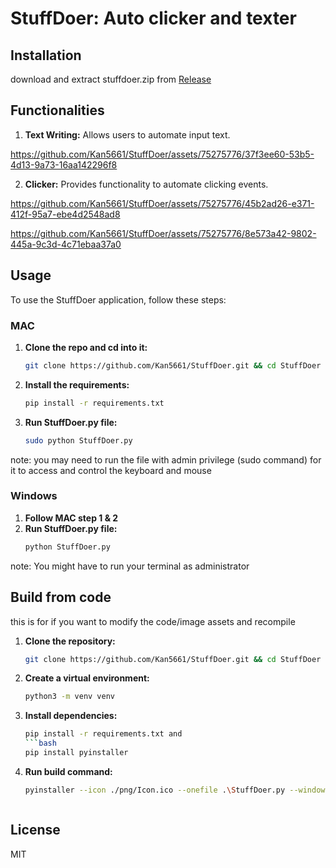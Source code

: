 # StuffDoer: Auto clicker and texter


## Installation 

download and extract stuffdoer.zip from [Release](https://github.com/Kan5661/StuffDoer/releases/tag/windows)


## Functionalities

1. **Text Writing:** Allows users to automate input text.
   

https://github.com/Kan5661/StuffDoer/assets/75275776/37f3ee60-53b5-4d13-9a73-16aa142296f8


2. **Clicker:** Provides functionality to automate clicking events.


https://github.com/Kan5661/StuffDoer/assets/75275776/45b2ad26-e371-412f-95a7-ebe4d2548ad8


https://github.com/Kan5661/StuffDoer/assets/75275776/8e573a42-9802-445a-9c3d-4c71ebaa37a0



## Usage

To use the StuffDoer application, follow these steps:

### MAC
1. **Clone the repo and cd into it:**
   ```bash
   git clone https://github.com/Kan5661/StuffDoer.git && cd StuffDoer
2. **Install the requirements:**
    ```bash
    pip install -r requirements.txt
3. **Run StuffDoer.py file:**
    ```bash
    sudo python StuffDoer.py
note: you may need to run the file with admin privilege (sudo command) for it to access and control the keyboard and mouse

### Windows
1. **Follow MAC step 1 & 2**
2. ****Run StuffDoer.py file:****
   ```bash
   python StuffDoer.py

note: You might have to run your terminal as administrator

## Build from code
this is for if you want to modify the code/image assets and recompile
1. **Clone the repository:**
    ``` bash
    git clone https://github.com/Kan5661/StuffDoer.git && cd StuffDoer
2. **Create a virtual environment:**
   ```bash
   python3 -m venv venv
3. **Install dependencies:**
   ```bash
   pip install -r requirements.txt and 
   ```bash
   pip install pyinstaller
4. **Run build command:**
   ```bash
   pyinstaller --icon ./png/Icon.ico --onefile .\StuffDoer.py --windowed --noconsole --add-data "png;png"
   
   

## License
MIT
